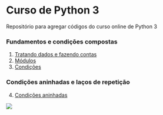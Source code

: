 # Curso de Python 3 
Repositório para agregar códigos do curso online de Python 3

### Fundamentos e condições compostas
1. [Tratando dados e fazendo contas](https://github.com/Gabriel0018/Python3/tree/Tratando-dados-e-realizando-contas)
2. [Módulos](https://github.com/Gabriel0018/Python3/tree/M%C3%B3dulos)
3. [Condições](https://github.com/Gabriel0018/Python3/tree/Condi%C3%A7%C3%B5es)

### Condições aninhadas e laços de repetição
4. [Condições aninhadas](https://github.com/Gabriel0018/Python3/tree/Condi%C3%A7%C3%B5es-aninhadas)

<div>
  <a href="https://www.python.org/" target="_blank"><img src="https://i2.wp.com/www.vooo.pro/insights/wp-content/uploads/2018/05/Python_logo.png?fit=1200%2C508&ssl=1"></a>

  
  
